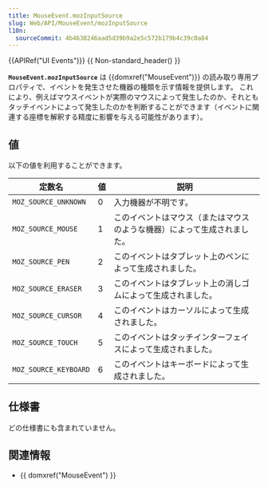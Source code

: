```yaml
---
title: MouseEvent.mozInputSource
slug: Web/API/MouseEvent/mozInputSource
l10n:
  sourceCommit: 4b4638246aad5d39b9a2e5c572b179b4c39c0a84
---
```


{{APIRef("UI Events")}} {{ Non-standard_header() }}

**`MouseEvent.mozInputSource`** は {{domxref("MouseEvent")}} の読み取り専用プロパティで、イベントを発生させた機器の種類を示す情報を提供します。
これにより、例えばマウスイベントが実際のマウスによって発生したのか、それともタッチイベントによって発生したのかを判断することができます（イベントに関連する座標を解釈する精度に影響を与える可能性があります）。

## 値

以下の値を利用することができます。

| 定数名         | 値 | 説明                                                |
| --------------------- | ----- | ---------------------------------------------------------- |
| `MOZ_SOURCE_UNKNOWN`  | 0     | 入力機器が不明です。                               |
| `MOZ_SOURCE_MOUSE`    | 1     | このイベントはマウス（またはマウスのような機器）によって生成されました。 |
| `MOZ_SOURCE_PEN`      | 2     | このイベントはタブレット上のペンによって生成されました。              |
| `MOZ_SOURCE_ERASER`   | 3     | このイベントはタブレット上の消しゴムによって生成されました。          |
| `MOZ_SOURCE_CURSOR`   | 4     | このイベントはカーソルによって生成されました。                       |
| `MOZ_SOURCE_TOUCH`    | 5     | このイベントはタッチインターフェイスによって生成されました。              |
| `MOZ_SOURCE_KEYBOARD` | 6     | このイベントはキーボードによって生成されました。                     |

## 仕様書

どの仕様書にも含まれていません。

## 関連情報

- {{ domxref("MouseEvent") }}
